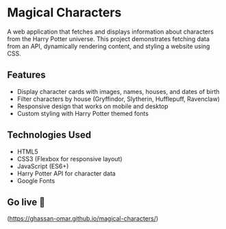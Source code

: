 # Magical Characters

A web application that fetches and displays information about characters from the Harry Potter universe. This project demonstrates fetching data from an API, dynamically rendering content, and styling a website using CSS.

## Features

- Display character cards with images, names, houses, and dates of birth
- Filter characters by house (Gryffindor, Slytherin, Hufflepuff, Ravenclaw)
- Responsive design that works on mobile and desktop
- Custom styling with Harry Potter themed fonts

## Technologies Used

- HTML5
- CSS3 (Flexbox for responsive layout)
- JavaScript (ES6+)
- Harry Potter API for character data
- Google Fonts

## Go live 🛜
(https://ghassan-omar.github.io/magical-characters/)
